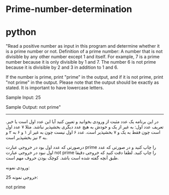 # Prime-number-determination
# python

"Read a positive number as input in this program and determine whether it is a prime number or not.
Definition of a prime number: A number that is not divisible by any other number except 1 and itself. For example, 7 is a prime number because it is only divisible by 1 and 7. The number 6 is not prime because it is divisible by 2 and 3 in addition to 1 and 6.

If the number is prime, print "prime" in the output, and if it is not prime, print "not prime" in the output. Please note that the output should be exactly as stated. It is important to have lowercase letters.

Sample Input:
25

Sample Output:
not prime"

----------------------------------------------------
در این برنامه یک عدد مثبت از ورودی بخوانید و تعیین کنید آیا این عدد اول است یا خیر.
تعریف عدد اول‌: به غیر از یک و خودش به هیچ عدد دیگری بخشپذیر نباشد. مثلا ۷ عدد اول است چون فقط به یک و ۷ بخشپذیر است. عدد ۶ اول نیست چون به غیر از ۱ و ۶ به ۲ و به ۳ نیز بخشپذیر است.

درصورتی که عدد اول بود در خروجی عبارت prime را چاپ کنید و در صورتی که عدد اول نبود در خروجی عبارت not prime را چاپ کنید. لطفا دقت کنید که خروجی دقیقا طبق آنچه گفته شده است باشد. کوچک بودن حروف مهم است.


ورودی نمونه:

25
خروجی نمونه:

not prime

